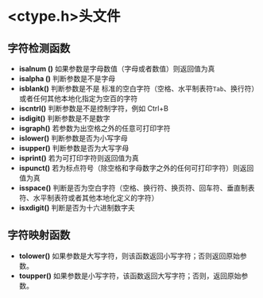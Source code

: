 # <ctype.h>头文件

## 字符检测函数

* **isalnum ()** 如果参数是字母数值（字母或者数值）则返回值为真
* **isalpha ()** 判断参数是不是字母
* **isblank()** 判断参数是不是 标准的空白字符（空格、水平制表符`Tab`、换行符）或者任何其他本地化指定为空百的字符
* **iscntrl()** 判断参数是不是控制字符，例如 Ctrl+B
* **isdigit()** 判断参数是不是数字
* **isgraph()** 若参数为出空格之外的任意可打印字符
* **islower()** 判断参数是否为小写字母
* **isupper()** 判断参数是否为大写字母
* **isprint()** 若为可打印字符则返回值为真
* **ispunct()** 若为标点符号（除空格和字母数字之外的任何可打印字符）则返回值为真
* **isspace()** 判断是否为空白字符（空格、换行符、换页符、回车符、垂直制表符、水平制表符或者其他本地化定义的字符）
* **isxdigit()** 判断是否为十六进制数字夫



## 字符映射函数

* **tolower()** 如果参数是大写字符，则该函数返回小写字符；否则返回原始参数。
* **toupper()** 如果参数是小写字符，该函数返回大写字符；否则，返回原始参数。




